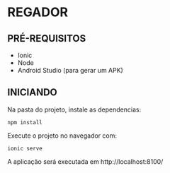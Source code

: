# REGADOR

## PRÉ-REQUISITOS
- Ionic
- Node
- Android Studio (para gerar um APK)

## INICIANDO
Na pasta do projeto, instale as dependencias:
```
npm install
```
Execute o projeto no navegador com:
```
ionic serve
```
A aplicação será executada em http://localhost:8100/
